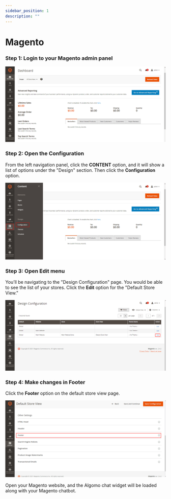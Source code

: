 ```yaml
---
sidebar_position: 1
description: ""
---
```


# Magento

### **Step 1: Login to your Magento admin panel**

![Magento](../images/magento/Untitled.png)

### **Step 2: Open the Configuration**

From the left navigation panel, click the **CONTENT** option, and it will show a list of options under the "Design" section. Then click the **Configuration** option.

![Magento](../images/magento/Untitled%201.png)

### **Step 3: Open Edit menu**

You’ll be navigating to the "Design Configuration" page. You would be able to see the list of your stores. Click the **Edit** option for the "Default Store View."

![Magento](../images/magento/Untitled%202.png)

### **Step 4: Make changes in Footer**

Click the **Footer** option on the default store view page.

![Magento](../images/magento/Untitled%203.png)

Open your Magento website, and the Algomo chat widget will be loaded along with your Magento chatbot.
